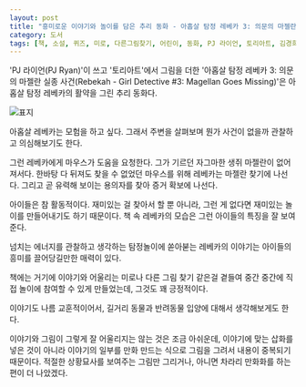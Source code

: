 ```yaml
---
layout: post
title: "흥미로운 이야기와 놀이를 담은 추리 동화 - 아홉살 탐정 레베카 3: 의문의 마젤란 실종 사건"
category: 도서
tags: [책, 소설, 퀴즈, 미로, 다른그림찾기, 어린이, 동화, PJ 라이언, 토리아트, 김경희, 제제의숲, 심야책방, 토네이도, 서평]
---
```


'PJ 라이언(PJ Ryan)'이 쓰고
'토리아트'에서 그림을 더한
'아홉살 탐정 레베카 3: 의문의 마젤란 실종 사건(Rebekah - Girl Detective #3: Magellan Goes Missing)'은
아홉살 탐정 레베카의 활약을 그린 추리 동화다.

![표지](https://images2.imgbox.com/a5/8f/2y64Svqt_o.jpg)

아홉살 레베카는 모험을 하고 싶다.
그래서 주변을 살펴보며 뭔가 사건이 없을까 관찰하고 의심해보기도 한다.

그런 레베카에게 마우스가 도움을 요청한다.
그가 기르던 자그마한 생쥐 마젤란이 없어져서다.
한바탕 다 뒤져도 찾을 수 없었던 마우스를 위해
레베카는 마젤란 찾기에 나선다.
그리고 곧 유력해 보이는 용의자를 찾아 증거 확보에 나선다.

아이들은 참 활동적이다.
재미있는 걸 찾아서 할 뿐 아니라,
그런 게 없다면 재미있는 놀이를 만들어내기도 하기 때문이다.
책 속 레베카의 모습은 그런 아이들의 특징을 잘 보여준다.

넘치는 에너지를 관찰하고 생각하는 탐정놀이에 쏟아붇는 레베카의 이야기는
아이들의 흥미를 끌어당길만한 매력이 있다.

책에는 거기에 이야기와 어울리는 미로나 다른 그림 찾기 같은걸 곁들여
중간 중간에 직접 놀이에 참여할 수 있게 만들었는데,
그것도 꽤 긍정적이다.

이야기도 나름 교훈적이어서,
길거리 동물과 반려동물 입양에 대해서 생각해보게도 한다.

이야기와 그림이 그렇게 잘 어울리지는 않는 것은 조금 아쉬운데,
이야기에 맞는 삽화를 넣은 것이 아니라
이야기의 일부를 만화 만드는 식으로 그림을 그려서
내용이 중복되기 때문이다.
적절한 상황묘사를 보여주는 그림만 그리거나,
아니면 차라리 만화화를 하는 편이 더 나았겠다.
